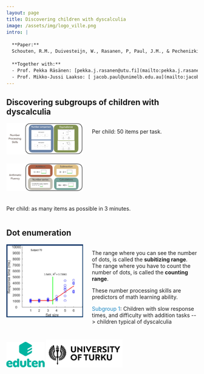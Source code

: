 ```yaml
---
layout: page
title: Discovering children with dyscalculia
image: /assets/img/logo_ville.png
intro: |

  **Paper:** 
  Schouten, R.M., Duivesteijn, W., Rasanen, P, Paul, J.M., & Pechenizkiy, M. (2024) [Exceptional Subitizing Patterns: Exploring Mathematical Abilities of Finnish Primary School Children with Piecewise Linear Regression.](https://rianneschouten.github.io/pdfs/FUNA_ECMLPKDD_2024.pdf) In: Proceedings of the European Conference on Machine Learning and Principles and Practice of Knowledge Discovery in Databases (ECML PKDD), pp. 66-82.]

  **Together with:**
  - Prof. Pekka Räsänen: [pekka.j.rasanen@utu.fi](mailto:pekka.j.rasanen@utu.fi)
  - Prof. Mikko-Jussi Laakso: [ jacob.paul@unimelb.edu.au](mailto:jacob.paul@unimelb.edu.au)
---
```


## Discovering subgroups of children with dyscalculia

<div style="display: flex; align-items: flex-start; gap: 1.5rem; margin-bottom: 1.5rem; flex-wrap: wrap;">
  <img src="/assets/img/algebrakit1.png" alt="Algebrakit1 image" style="max-width: 40%; flex-shrink: 0;" />
  <div>
    <p> Per child: 50 items per task. </p>
  </div>
</div>

<div style="display: flex; align-items: flex-start; gap: 1.5rem; margin-bottom: 1.5rem; flex-wrap: wrap;">
  <img src="/assets/img/algebrakit3.png" alt="Algebrakit3 image" style="max-width: 40%; flex-shrink: 0;" />
  <div>
    <p> Per child: as many items as possible in 3 minutes. </p>
  </div>
</div>

## Dot enumeration

<div style="display: flex; align-items: flex-start; gap: 1.5rem; margin-bottom: 1.5rem;">
  <img src="/assets/img/algebrakit4.png" alt="Algebrakit4 image" style="max-width: 40%; flex-shrink: 0;" />
  <div style="flex: 1; min-width: 0;">
    <p>The range where you can see the number of dots, is called the <strong>subitizing range</strong>. The range where you have to count the number of dots, is called the <strong>counting range</strong>.</p>
    <p>These number processing skills are predictors of math learning ability.</p>
    <p><span style="color: #1d87c2;">Subgroup 1</span>: Children with slow response times, and difficulty with addition tasks --> children typical of dyscalculia</p>
  </div>
</div>

<img src="/assets/img/logo_eduten.png" alt="Logo Eduten" style="max-width: 20%;"/>
<img src="/assets/img/logo_turku.svg" alt="Logo Turku" style="max-width: 40%;"/>
